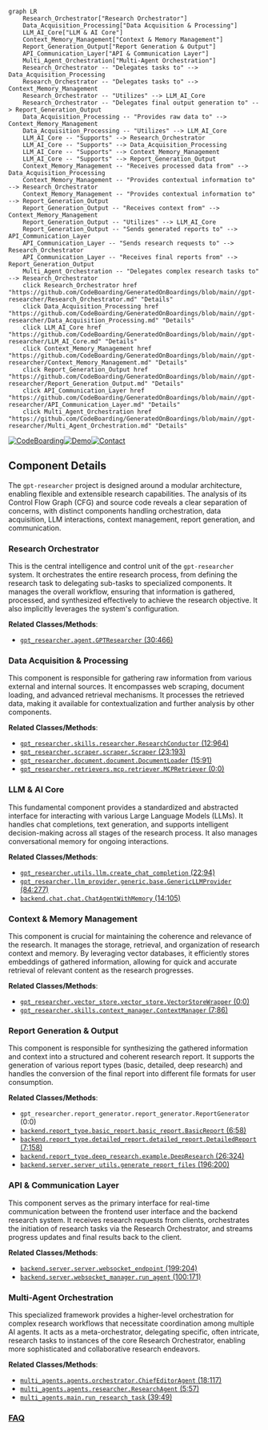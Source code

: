 ```mermaid
graph LR
    Research_Orchestrator["Research Orchestrator"]
    Data_Acquisition_Processing["Data Acquisition & Processing"]
    LLM_AI_Core["LLM & AI Core"]
    Context_Memory_Management["Context & Memory Management"]
    Report_Generation_Output["Report Generation & Output"]
    API_Communication_Layer["API & Communication Layer"]
    Multi_Agent_Orchestration["Multi-Agent Orchestration"]
    Research_Orchestrator -- "Delegates tasks to" --> Data_Acquisition_Processing
    Research_Orchestrator -- "Delegates tasks to" --> Context_Memory_Management
    Research_Orchestrator -- "Utilizes" --> LLM_AI_Core
    Research_Orchestrator -- "Delegates final output generation to" --> Report_Generation_Output
    Data_Acquisition_Processing -- "Provides raw data to" --> Context_Memory_Management
    Data_Acquisition_Processing -- "Utilizes" --> LLM_AI_Core
    LLM_AI_Core -- "Supports" --> Research_Orchestrator
    LLM_AI_Core -- "Supports" --> Data_Acquisition_Processing
    LLM_AI_Core -- "Supports" --> Context_Memory_Management
    LLM_AI_Core -- "Supports" --> Report_Generation_Output
    Context_Memory_Management -- "Receives processed data from" --> Data_Acquisition_Processing
    Context_Memory_Management -- "Provides contextual information to" --> Research_Orchestrator
    Context_Memory_Management -- "Provides contextual information to" --> Report_Generation_Output
    Report_Generation_Output -- "Receives context from" --> Context_Memory_Management
    Report_Generation_Output -- "Utilizes" --> LLM_AI_Core
    Report_Generation_Output -- "Sends generated reports to" --> API_Communication_Layer
    API_Communication_Layer -- "Sends research requests to" --> Research_Orchestrator
    API_Communication_Layer -- "Receives final reports from" --> Report_Generation_Output
    Multi_Agent_Orchestration -- "Delegates complex research tasks to" --> Research_Orchestrator
    click Research_Orchestrator href "https://github.com/CodeBoarding/GeneratedOnBoardings/blob/main//gpt-researcher/Research_Orchestrator.md" "Details"
    click Data_Acquisition_Processing href "https://github.com/CodeBoarding/GeneratedOnBoardings/blob/main//gpt-researcher/Data_Acquisition_Processing.md" "Details"
    click LLM_AI_Core href "https://github.com/CodeBoarding/GeneratedOnBoardings/blob/main//gpt-researcher/LLM_AI_Core.md" "Details"
    click Context_Memory_Management href "https://github.com/CodeBoarding/GeneratedOnBoardings/blob/main//gpt-researcher/Context_Memory_Management.md" "Details"
    click Report_Generation_Output href "https://github.com/CodeBoarding/GeneratedOnBoardings/blob/main//gpt-researcher/Report_Generation_Output.md" "Details"
    click API_Communication_Layer href "https://github.com/CodeBoarding/GeneratedOnBoardings/blob/main//gpt-researcher/API_Communication_Layer.md" "Details"
    click Multi_Agent_Orchestration href "https://github.com/CodeBoarding/GeneratedOnBoardings/blob/main//gpt-researcher/Multi_Agent_Orchestration.md" "Details"
```
[![CodeBoarding](https://img.shields.io/badge/Generated%20by-CodeBoarding-9cf?style=flat-square)](https://github.com/CodeBoarding/GeneratedOnBoardings)[![Demo](https://img.shields.io/badge/Try%20our-Demo-blue?style=flat-square)](https://www.codeboarding.org/demo)[![Contact](https://img.shields.io/badge/Contact%20us%20-%20contact@codeboarding.org-lightgrey?style=flat-square)](mailto:contact@codeboarding.org)

## Component Details

The `gpt-researcher` project is designed around a modular architecture, enabling flexible and extensible research capabilities. The analysis of its Control Flow Graph (CFG) and source code reveals a clear separation of concerns, with distinct components handling orchestration, data acquisition, LLM interactions, context management, report generation, and communication.

### Research Orchestrator
This is the central intelligence and control unit of the `gpt-researcher` system. It orchestrates the entire research process, from defining the research task to delegating sub-tasks to specialized components. It manages the overall workflow, ensuring that information is gathered, processed, and synthesized effectively to achieve the research objective. It also implicitly leverages the system's configuration.


**Related Classes/Methods**:

- <a href="https://github.com/assafelovic/gpt-researcher/blob/master/gpt_researcher/agent.py#L30-L466" target="_blank" rel="noopener noreferrer">`gpt_researcher.agent.GPTResearcher` (30:466)</a>


### Data Acquisition & Processing
This component is responsible for gathering raw information from various external and internal sources. It encompasses web scraping, document loading, and advanced retrieval mechanisms. It processes the retrieved data, making it available for contextualization and further analysis by other components.


**Related Classes/Methods**:

- <a href="https://github.com/assafelovic/gpt-researcher/blob/master/gpt_researcher/skills/researcher.py#L12-L964" target="_blank" rel="noopener noreferrer">`gpt_researcher.skills.researcher.ResearchConductor` (12:964)</a>
- <a href="https://github.com/assafelovic/gpt-researcher/blob/master/gpt_researcher/scraper/scraper.py#L23-L193" target="_blank" rel="noopener noreferrer">`gpt_researcher.scraper.scraper.Scraper` (23:193)</a>
- <a href="https://github.com/assafelovic/gpt-researcher/blob/master/gpt_researcher/document/document.py#L15-L91" target="_blank" rel="noopener noreferrer">`gpt_researcher.document.document.DocumentLoader` (15:91)</a>
- <a href="https://github.com/assafelovic/gpt-researcher/blob/master/gpt_researcher/retrievers/mcp/retriever.py#L0-L0" target="_blank" rel="noopener noreferrer">`gpt_researcher.retrievers.mcp.retriever.MCPRetriever` (0:0)</a>


### LLM & AI Core
This fundamental component provides a standardized and abstracted interface for interacting with various Large Language Models (LLMs). It handles chat completions, text generation, and supports intelligent decision-making across all stages of the research process. It also manages conversational memory for ongoing interactions.


**Related Classes/Methods**:

- <a href="https://github.com/assafelovic/gpt-researcher/blob/master/gpt_researcher/utils/llm.py#L22-L94" target="_blank" rel="noopener noreferrer">`gpt_researcher.utils.llm.create_chat_completion` (22:94)</a>
- <a href="https://github.com/assafelovic/gpt-researcher/blob/master/gpt_researcher/llm_provider/generic/base.py#L84-L277" target="_blank" rel="noopener noreferrer">`gpt_researcher.llm_provider.generic.base.GenericLLMProvider` (84:277)</a>
- <a href="https://github.com/assafelovic/gpt-researcher/blob/master/backend/chat/chat.py#L14-L105" target="_blank" rel="noopener noreferrer">`backend.chat.chat.ChatAgentWithMemory` (14:105)</a>


### Context & Memory Management
This component is crucial for maintaining the coherence and relevance of the research. It manages the storage, retrieval, and organization of research context and memory. By leveraging vector databases, it efficiently stores embeddings of gathered information, allowing for quick and accurate retrieval of relevant content as the research progresses.


**Related Classes/Methods**:

- <a href="https://github.com/assafelovic/gpt-researcher/blob/master/gpt_researcher/vector_store/vector_store.py#L0-L0" target="_blank" rel="noopener noreferrer">`gpt_researcher.vector_store.vector_store.VectorStoreWrapper` (0:0)</a>
- <a href="https://github.com/assafelovic/gpt-researcher/blob/master/gpt_researcher/skills/context_manager.py#L7-L86" target="_blank" rel="noopener noreferrer">`gpt_researcher.skills.context_manager.ContextManager` (7:86)</a>


### Report Generation & Output
This component is responsible for synthesizing the gathered information and context into a structured and coherent research report. It supports the generation of various report types (basic, detailed, deep research) and handles the conversion of the final report into different file formats for user consumption.


**Related Classes/Methods**:

- `gpt_researcher.report_generator.report_generator.ReportGenerator` (0:0)
- <a href="https://github.com/assafelovic/gpt-researcher/blob/master/backend/report_type/basic_report/basic_report.py#L6-L58" target="_blank" rel="noopener noreferrer">`backend.report_type.basic_report.basic_report.BasicReport` (6:58)</a>
- <a href="https://github.com/assafelovic/gpt-researcher/blob/master/backend/report_type/detailed_report/detailed_report.py#L7-L158" target="_blank" rel="noopener noreferrer">`backend.report_type.detailed_report.detailed_report.DetailedReport` (7:158)</a>
- <a href="https://github.com/assafelovic/gpt-researcher/blob/master/backend/report_type/deep_research/example.py#L26-L324" target="_blank" rel="noopener noreferrer">`backend.report_type.deep_research.example.DeepResearch` (26:324)</a>
- <a href="https://github.com/assafelovic/gpt-researcher/blob/master/backend/server/server_utils.py#L196-L200" target="_blank" rel="noopener noreferrer">`backend.server.server_utils.generate_report_files` (196:200)</a>


### API & Communication Layer
This component serves as the primary interface for real-time communication between the frontend user interface and the backend research system. It receives research requests from clients, orchestrates the initiation of research tasks via the Research Orchestrator, and streams progress updates and final results back to the client.


**Related Classes/Methods**:

- <a href="https://github.com/assafelovic/gpt-researcher/blob/master/backend/server/server.py#L199-L204" target="_blank" rel="noopener noreferrer">`backend.server.server.websocket_endpoint` (199:204)</a>
- <a href="https://github.com/assafelovic/gpt-researcher/blob/master/backend/server/websocket_manager.py#L100-L171" target="_blank" rel="noopener noreferrer">`backend.server.websocket_manager.run_agent` (100:171)</a>


### Multi-Agent Orchestration
This specialized framework provides a higher-level orchestration for complex research workflows that necessitate coordination among multiple AI agents. It acts as a meta-orchestrator, delegating specific, often intricate, research tasks to instances of the core Research Orchestrator, enabling more sophisticated and collaborative research endeavors.


**Related Classes/Methods**:

- <a href="https://github.com/assafelovic/gpt-researcher/blob/master/multi_agents/agents/orchestrator.py#L18-L117" target="_blank" rel="noopener noreferrer">`multi_agents.agents.orchestrator.ChiefEditorAgent` (18:117)</a>
- <a href="https://github.com/assafelovic/gpt-researcher/blob/master/multi_agents/agents/researcher.py#L5-L57" target="_blank" rel="noopener noreferrer">`multi_agents.agents.researcher.ResearchAgent` (5:57)</a>
- <a href="https://github.com/assafelovic/gpt-researcher/blob/master/multi_agents/main.py#L39-L49" target="_blank" rel="noopener noreferrer">`multi_agents.main.run_research_task` (39:49)</a>




### [FAQ](https://github.com/CodeBoarding/GeneratedOnBoardings/tree/main?tab=readme-ov-file#faq)